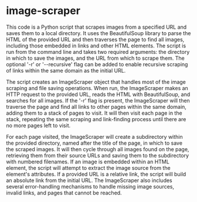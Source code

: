 # image-scraper
This code is a Python script that scrapes images from a specified URL and saves them to a local directory. It uses the BeautifulSoup library to parse the HTML of the provided URL and then traverses the page to find all images, including those embedded in links and other HTML elements. The script is run from the command line and takes two required arguments: the directory in which to save the images, and the URL from which to scrape them. The optional '-r' or '--recursive' flag can be added to enable recursive scraping of links within the same domain as the initial URL.

The script creates an ImageScraper object that handles most of the image scraping and file saving operations. When run, the ImageScraper makes an HTTP request to the provided URL, reads the HTML with BeautifulSoup, and searches for all images. If the '-r' flag is present, the ImageScraper will then traverse the page and find all links to other pages within the same domain, adding them to a stack of pages to visit. It will then visit each page in the stack, repeating the same scraping and link-finding process until there are no more pages left to visit.

For each page visited, the ImageScraper will create a subdirectory within the provided directory, named after the title of the page, in which to save the scraped images. It will then cycle through all images found on the page, retrieving them from their source URLs and saving them to the subdirectory with numbered filenames. If an image is embedded within an HTML element, the script will attempt to extract the image source from the element's attributes. If a provided URL is a relative link, the script will build an absolute link from the initial URL. The ImageScraper also includes several error-handling mechanisms to handle missing image sources, invalid links, and pages that cannot be reached.
